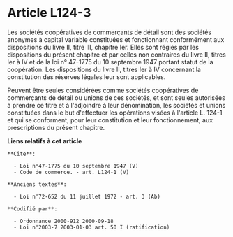 # Article L124-3

Les sociétés coopératives de commerçants de détail sont des sociétés anonymes à capital variable constituées et fonctionnant
conformément aux dispositions du livre II, titre III, chapitre Ier. Elles sont régies par les dispositions du présent
chapitre et par celles non contraires du livre II, titres Ier à IV et de la loi n° 47-1775 du 10 septembre 1947 portant
statut de la coopération. Les dispositions du livre II, titres Ier à IV concernant la constitution des réserves légales leur
sont applicables. 

Peuvent être seules considérées comme sociétés coopératives de commerçants de détail ou unions de ces sociétés, et sont
seules autorisées à prendre ce titre et à l'adjoindre à leur dénomination, les sociétés et unions constituées dans le but
d'effectuer les opérations visées à l'article L. 124-1 et qui se conforment, pour leur constitution et leur fonctionnement,
aux prescriptions du présent chapitre.

**Liens relatifs à cet article**

	**Cite**:

	  - Loi n°47-1775 du 10 septembre 1947 (V)
	  - Code de commerce. - art. L124-1 (V)

	**Anciens textes**:

	  - Loi n°72-652 du 11 juillet 1972 - art. 3 (Ab)

	**Codifié par**:

	  - Ordonnance 2000-912 2000-09-18
	  - Loi n°2003-7 2003-01-03 art. 50 I (ratification)
